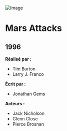 ![Image](https://upload.wikimedia.org/wikipedia/en/thumb/b/bd/Mars_attacks_ver1.jpg/220px-Mars_attacks_ver1.jpg)
# Mars Attacks
## 1996

**Réalisé par :**
* Tim Burton
* Larry J. Franco

**Écrit par :**
* Jonathan Gems

**Acteurs :**
* Jack Nicholson
* Glenn Close
* Pierce Brosnan
